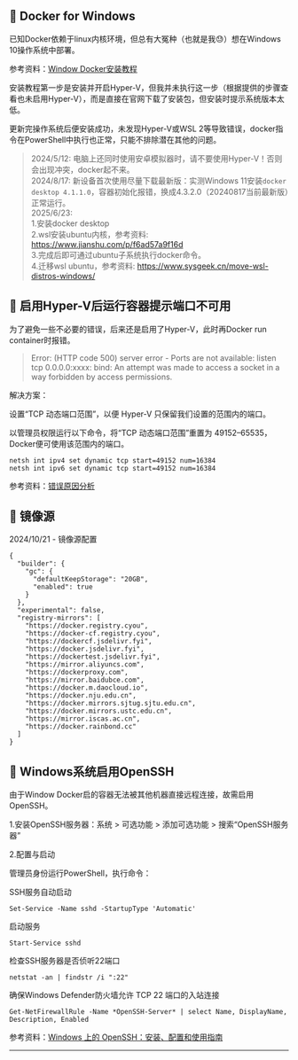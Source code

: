 ## 📌 Docker for Windows

已知Docker依赖于linux内核环境，但总有大冤种（也就是我😓）想在Windows 10操作系统中部署。

参考资料：[Window Docker安装教程](https://www.runoob.com/docker/windows-docker-install.html)

安装教程第一步是安装并开启Hyper-V，但我并未执行这一步（根据提供的步骤查看也未启用Hyper-V），而是直接在官网下载了安装包，但安装时提示系统版本太低。

更新完操作系统后便安装成功，未发现Hyper-V或WSL 2等导致错误，docker指令在PowerShell中执行也正常，只能不排除潜在其他的问题。

>  2024/5/12: 电脑上还同时使用安卓模拟器时，请不要使用Hyper-V！否则会出现冲突，docker起不来。  
>  2024/8/17: 新设备首次使用尽量下载最新版：实测Windows 11安装`docker desktop 4.1.1.0`，容器初始化报错，换成4.3.2.0（20240817当前最新版）正常运行。  
>  2025/6/23:  
>   1.安装docker desktop  
>   2.wsl安装ubuntu内核，参考资料: https://www.jianshu.com/p/f6ad57a9f16d  
>   3.完成后即可通过ubuntu子系统执行docker命令。  
>   4.迁移wsl ubuntu，参考资料: https://www.sysgeek.cn/move-wsl-distros-windows/


## 📌 启用Hyper-V后运行容器提示端口不可用

为了避免一些不必要的错误，后来还是启用了Hyper-V，此时再Docker run container时报错。
>  Error: (HTTP code 500) server error - Ports are not available: listen tcp 0.0.0.0:xxxx: bind: An attempt was made to access a socket in a way forbidden by access permissions.

解决方案：

设置“TCP 动态端口范围”，以便 Hyper-V 只保留我们设置的范围内的端口。

以管理员权限运行以下命令，将“TCP 动态端口范围”重置为 49152–65535，Docker便可使用该范围内的端口。

```commandline
netsh int ipv4 set dynamic tcp start=49152 num=16384
netsh int ipv6 set dynamic tcp start=49152 num=16384
```

参考资料：[错误原因分析](https://cloud.tencent.com/developer/article/2168217)

## 📌 镜像源

2024/10/21 - 镜像源配置

```
{
  "builder": {
    "gc": {
      "defaultKeepStorage": "20GB",
      "enabled": true
    }
  },
  "experimental": false,
  "registry-mirrors": [
    "https://docker.registry.cyou",
    "https://docker-cf.registry.cyou",
    "https://dockercf.jsdelivr.fyi",
    "https://docker.jsdelivr.fyi",
    "https://dockertest.jsdelivr.fyi",
    "https://mirror.aliyuncs.com",
    "https://dockerproxy.com",
    "https://mirror.baidubce.com",
    "https://docker.m.daocloud.io",
    "https://docker.nju.edu.cn",
    "https://docker.mirrors.sjtug.sjtu.edu.cn",
    "https://docker.mirrors.ustc.edu.cn",
    "https://mirror.iscas.ac.cn",
    "https://docker.rainbond.cc"
  ]
}
```

## 📌 Windows系统启用OpenSSH

由于Window Docker启的容器无法被其他机器直接远程连接，故需启用OpenSSH。

1.安装OpenSSH服务器：系统 > 可选功能 > 添加可选功能 > 搜索“OpenSSH服务器”

2.配置与启动

管理员身份运行PowerShell，执行命令：

SSH服务自动启动

```commandline
Set-Service -Name sshd -StartupType 'Automatic'
```

启动服务

```commandline
Start-Service sshd
```

检查SSH服务器是否侦听22端口

```commandline
netstat -an | findstr /i ":22"
```

确保Windows Defender防火墙允许 TCP 22 端口的入站连接

```commandline
Get-NetFirewallRule -Name *OpenSSH-Server* | select Name, DisplayName, Description, Enabled
```

参考资料：[Windows 上的 OpenSSH：安装、配置和使用指南](https://www.sysgeek.cn/openssh-windows/)

---
